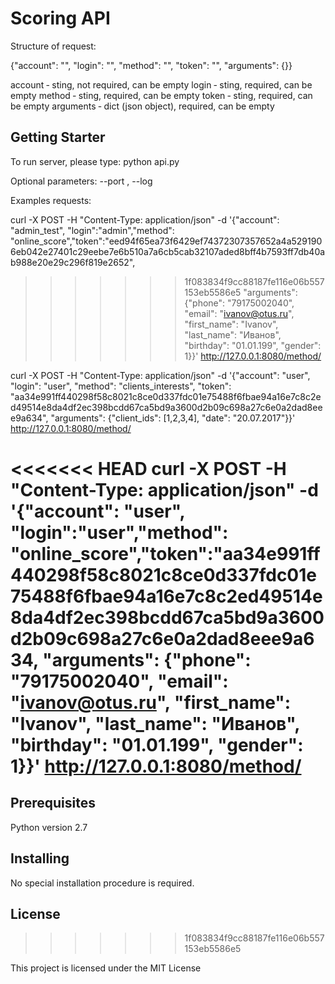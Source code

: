 # Scoring API

Structure of request:

{"account": "", "login": "", "method": "", "token": "", "arguments": {}}

account ‑ sting, not required, can be empty
login ‑ sting, required, can be empty
method ‑ sting, required, can be empty
token ‑ sting, required, can be empty
arguments ‑ dict (json object), required, can be empty


## Getting Starter

To run server, please type: python api.py

Optional parameters:
--port , --log  


Examples requests:

curl -X POST  -H "Content-Type: application/json" -d '{"account": "admin_test", "login":"admin","method": "online_score","token":"eed94f65ea73f6429ef74372307357652a4a5291906eb042e27401c29eebe7e6b510a7a6cb5cab32107aded8bff4b7593ff7db40ab988e20e29c296f819e2652",
>>>>>>> 1f083834f9cc88187fe116e06b557153eb5586e5
 "arguments": {"phone": "79175002040", "email": "ivanov@otus.ru", "first_name": "Ivanov",
"last_name": "Иванов", "birthday": "01.01.199", "gender": 1}}' http://127.0.0.1:8080/method/

curl -X POST  -H "Content-Type: application/json" -d '{"account": "user", "login": "user",
"method": "clients_interests", "token":
"aa34e991ff440298f58c8021c8ce0d337fdc01e75488f6fbae94a16e7c8c2ed49514e8da4df2ec398bcdd67ca5bd9a3600d2b09c698a27c6e0a2dad8eee9a634",
 "arguments": {"client_ids": [1,2,3,4], "date": "20.07.2017"}}' http://127.0.0.1:8080/method/

<<<<<<< HEAD
curl -X POST  -H "Content-Type: application/json" -d '{"account": "user", "login":"user","method": "online_score","token":"aa34e991ff440298f58c8021c8ce0d337fdc01e75488f6fbae94a16e7c8c2ed49514e8da4df2ec398bcdd67ca5bd9a3600d2b09c698a27c6e0a2dad8eee9a634,
 "arguments": {"phone": "79175002040", "email": "ivanov@otus.ru", "first_name": "Ivanov",
"last_name": "Иванов", "birthday": "01.01.199", "gender": 1}}' http://127.0.0.1:8080/method/
=======

## Prerequisites

Python version 2.7

## Installing

No special installation procedure is required. 

## License
>>>>>>> 1f083834f9cc88187fe116e06b557153eb5586e5

This project is licensed under the MIT License

